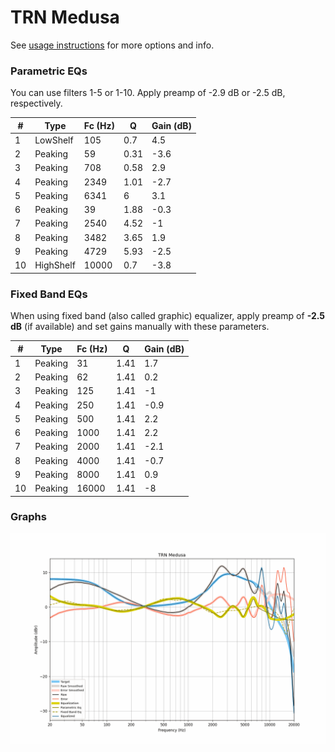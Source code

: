 # TRN Medusa
See [usage instructions](https://github.com/jaakkopasanen/AutoEq#usage) for more options and info.

### Parametric EQs
You can use filters 1-5 or 1-10. Apply preamp of -2.9 dB or -2.5 dB, respectively.

|   # | Type      |   Fc (Hz) |    Q |   Gain (dB) |
|-----|-----------|-----------|------|-------------|
|   1 | LowShelf  |       105 | 0.7  |         4.5 |
|   2 | Peaking   |        59 | 0.31 |        -3.6 |
|   3 | Peaking   |       708 | 0.58 |         2.9 |
|   4 | Peaking   |      2349 | 1.01 |        -2.7 |
|   5 | Peaking   |      6341 | 6    |         3.1 |
|   6 | Peaking   |        39 | 1.88 |        -0.3 |
|   7 | Peaking   |      2540 | 4.52 |        -1   |
|   8 | Peaking   |      3482 | 3.65 |         1.9 |
|   9 | Peaking   |      4729 | 5.93 |        -2.5 |
|  10 | HighShelf |     10000 | 0.7  |        -3.8 |

### Fixed Band EQs
When using fixed band (also called graphic) equalizer, apply preamp of **-2.5 dB** (if available) and set gains manually with these parameters.

|   # | Type    |   Fc (Hz) |    Q |   Gain (dB) |
|-----|---------|-----------|------|-------------|
|   1 | Peaking |        31 | 1.41 |         1.7 |
|   2 | Peaking |        62 | 1.41 |         0.2 |
|   3 | Peaking |       125 | 1.41 |        -1   |
|   4 | Peaking |       250 | 1.41 |        -0.9 |
|   5 | Peaking |       500 | 1.41 |         2.2 |
|   6 | Peaking |      1000 | 1.41 |         2.2 |
|   7 | Peaking |      2000 | 1.41 |        -2.1 |
|   8 | Peaking |      4000 | 1.41 |        -0.7 |
|   9 | Peaking |      8000 | 1.41 |         0.9 |
|  10 | Peaking |     16000 | 1.41 |        -8   |

### Graphs
![](./TRN%20Medusa.png)
